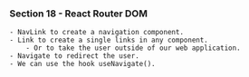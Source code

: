 ### Section 18 - React Router DOM
    - NavLink to create a navigation component.
    - Link to create a single links in any component.
        - Or to take the user outside of our web application.
    - Navigate to redirect the user.
    - We can use the hook useNavigate().


